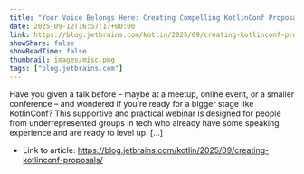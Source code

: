 ```yaml
---
title: "Your Voice Belongs Here: Creating Compelling KotlinConf Proposals [Livestream]"
date: 2025-09-12T16:57:17+00:00
link: https://blog.jetbrains.com/kotlin/2025/09/creating-kotlinconf-proposals/
showShare: false
showReadTime: false
thumbnail: images/misc.png
tags: ["blog.jetbrains.com"]
---
```

Have you given a talk before – maybe at a meetup, online event, or a smaller conference – and wondered if you’re ready for a bigger stage like KotlinConf? This supportive and practical webinar is designed for people from underrepresented groups in tech who already have some speaking experience and are ready to level up. […]

- Link to article: https://blog.jetbrains.com/kotlin/2025/09/creating-kotlinconf-proposals/